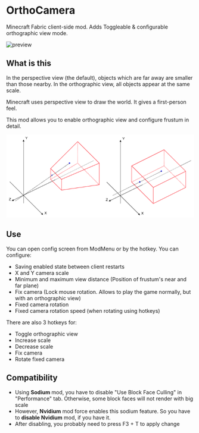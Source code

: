 # OrthoCamera
Minecraft Fabric client-side mod. Adds Toggleable & configurable orthographic view mode.

![preview](preview/preview.gif)

## What is this
In the perspective view (the default), objects which are far away are smaller than those nearby. In the orthographic view, all objects appear at the same scale.

Minecraft uses perspective view to draw the world. It gives a first-person feel. 

This mod allows you to enable orthographic view and configure frustum in detail.

![views_diff](preview/views_diff.png)

## Use
You can open config screen from ModMenu or by the hotkey. You can configure:
- Saving enabled state between client restarts
- X and Y camera scale
- Minimum and maximum view distance (Position of frustum's near and far plane)
- Fix camera (Lock mouse rotation. Allows to play the game normally, but with an orthographic view)
- Fixed camera rotation
- Fixed camera rotation speed (when rotating using hotkeys)

There are also 3 hotkeys for:
- Toggle orthographic view
- Increase scale
- Decrease scale
- Fix camera
- Rotate fixed camera

## Compatibility
- Using **Sodium** mod, you have to disable "Use Block Face Culling" in "Performance" tab. Otherwise, some block faces will not render with big scale
- However, **Nvidium** mod force enables this sodium feature. So you have to **disable Nvidium** mod, if you have it. 
- After disabling, you probably need to press F3 + T to apply change